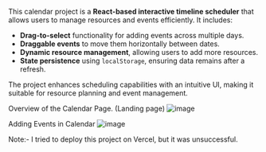 This calendar project is a **React-based interactive timeline scheduler** that allows users to manage resources and events efficiently. It includes:  

- **Drag-to-select** functionality for adding events across multiple days.  
- **Draggable events** to move them horizontally between dates.  
- **Dynamic resource management**, allowing users to add more resources.  
- **State persistence** using `localStorage`, ensuring data remains after a refresh.  

The project enhances scheduling capabilities with an intuitive UI, making it suitable for resource planning and event management.


Overview of the Calendar Page. (Landing page)
![image](https://github.com/user-attachments/assets/4295609d-0b79-481a-884f-49ae4631390a)


Adding Events in Calendar
![image](https://github.com/user-attachments/assets/58a1e10c-3885-4f59-b3ec-0637c16f4a19)












Note:- I tried to deploy this project on Vercel, but it was unsuccessful.  
